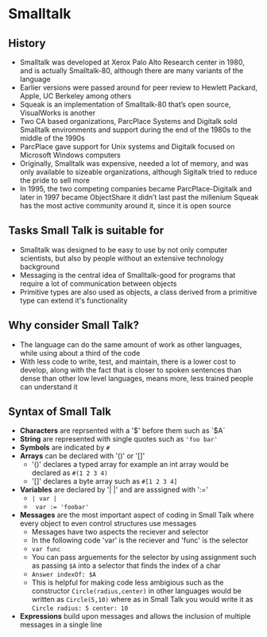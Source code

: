 # Smalltalk
## History
- Smalltalk was developed at Xerox Palo Alto Research center in 1980, and is actually Smalltalk-80, although there are many variants of the language
- Earlier versions were passed around for peer review to Hewlett Packard, Apple, UC Berkeley among others
- Squeak is an implementation of Smalltalk-80 that’s open source, VisualWorks is another
- Two CA based organizations, ParcPlace Systems and Digitalk sold Smalltalk environments and support during the end of the 1980s to the middle of the 1990s
- ParcPlace gave support for Unix systems and Digitalk focused on Microsoft Windows computers
- Originally, Smalltalk was expensive, needed a lot of memory, and was only available to sizeable organizations, although Sigitalk tried to reduce the pride to sell more
- In 1995, the two competing companies became ParcPlace-Digitalk and later in 1997 became ObjectShare it didn’t last past the millenium 
Squeak has the most active community around it, since it is open source
## Tasks Small Talk is suitable for
- Smalltalk was designed to be easy to use by not only computer scientists, but also by people without an extensive technology background
- Messaging is the central idea of Smalltalk-good for programs that require a lot of communication between objects
- Primitive types are also used as objects, a class derived from a primitive type can extend it's functionality
## Why consider Small Talk?
- The language can do the same amount of work as other languages, while using about a third of the code
- With less code to write, test, and maintain, there is a lower cost to develop, along with the fact that is closer to spoken sentences than dense than other low level languages, means more, less trained people can understand it
## Syntax of Small Talk
- **Characters** are reprsented with a '$' before them such as `$A`
- **String** are represented with single quotes such as `'foo bar'`
- **Symbols** are indicated by `#`
- **Arrays** can be declared with '()' or '[]' 
  - '()' declares a typed array for example an int array would be declared as `#(1 2 3 4)`
  - '[]' declares a byte array such as `#[1 2 3 4]`
- **Variables** are declared by '| |' and are asssigned with ':='
  - `| var |`
  - ` var := 'foobar'`
- **Messages** are the most important aspect of coding in Small Talk where every object to even control structures use messages
  - Messages have two aspects the reciever and selector
  - In the following code 'var' is the reciever and 'func' is the selector
  - `var func`
  - You can pass arguements for the selector by using assignment such as passing `$A` into a selector that finds the index of a     char
  - `Answer indexOf: $A`
  - This is helpful for making code less ambigious such as the constructor `Circle(radius,center)` in other languages would be written as `Circle(5,10)` where as in Small Talk you would write it as `Circle radius: 5 center: 10`
 - **Expressions** build upon messages and allows the inclusion of multiple messages in a single line
 

